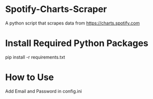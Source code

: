 # Spotify-Charts-Scraper
A python script that scrapes data from https://charts.spotify.com

# Install Required Python Packages
pip install -r requirements.txt

# How to Use
Add Email and Password in config.ini
